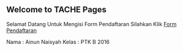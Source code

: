## Welcome to TACHE Pages

Selamat Datang Untuk Mengisi Form Pendaftaran Silahkan Klik [Form Pendaftaran](https://kingdandanis.github.io/) 

Nama  : Ainun Naisyah
Kelas : PTK B 2016
